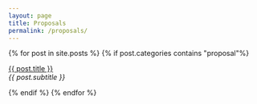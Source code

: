```yaml
---
layout: page
title: Proposals
permalink: /proposals/
---
```


<div class="posts">
    {% for post in site.posts %}
        {% if post.categories contains "proposal"%}
                <p><u><a href="{{ site.baseurl }}{{ post.url }}">{{ post.title }}</a></u><br><i>{{ post.subtitle }}</i></p>
        {% endif %}
    {% endfor %}
<div class="posts">    